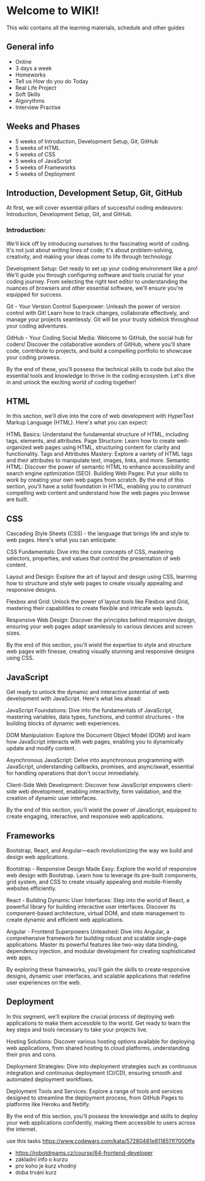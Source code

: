 # Welcome to WIKI!
This wiki contains all the learning materials, schedule and other guides

## General info
- Online
- 3 days a week
- Homeworks
- Tell us How do you do Today
- Real Life Project
- Soft Skills
- Algorythms
- Interview Practise

## Weeks and Phases
- 5 weeks of Introduction, Development Setup, Git, GitHub
- 5 weeks of HTML
- 5 weeks of CSS
- 5 weeks of JavaScript
- 5 weeks of Frameworks
- 5 weeks of Deployment

## Introduction, Development Setup, Git, GitHub
At first, we will cover essential pillars of successful coding endeavors: Introduction, Development Setup, Git, and GitHub.

### Introduction:
We'll kick off by introducing ourselves to the fascinating world of coding. It's not just about writing lines of code; it's about problem-solving, creativity, and making your ideas come to life through technology.

Development Setup:
Get ready to set up your coding environment like a pro! We'll guide you through configuring software and tools crucial for your coding journey. From selecting the right text editor to understanding the nuances of browsers and other essential software, we'll ensure you're equipped for success.

Git - Your Version Control Superpower:
Unleash the power of version control with Git! Learn how to track changes, collaborate effectively, and manage your projects seamlessly. Git will be your trusty sidekick throughout your coding adventures.

GitHub - Your Coding Social Media:
Welcome to GitHub, the social hub for coders! Discover the collaborative wonders of GitHub, where you'll share code, contribute to projects, and build a compelling portfolio to showcase your coding prowess.

By the end of these, you'll possess the technical skills to code but also the essential tools and knowledge to thrive in the coding ecosystem. Let's dive in and unlock the exciting world of coding together!

## HTML
In this section, we'll dive into the core of web development with HyperText Markup Language (HTML). Here's what you can expect:

HTML Basics: Understand the fundamental structure of HTML, including tags, elements, and attributes.
Page Structure: Learn how to create well-organized web pages using HTML, structuring content for clarity and functionality.
Tags and Attributes Mastery: Explore a variety of HTML tags and their attributes to manipulate text, images, links, and more.
Semantic HTML: Discover the power of semantic HTML to enhance accessibility and search engine optimization (SEO).
Building Web Pages: Put your skills to work by creating your own web pages from scratch.
By the end of this section, you'll have a solid foundation in HTML, enabling you to construct compelling web content and understand how the web pages you browse are built.

## CSS
Cascading Style Sheets (CSS) - the language that brings life and style to web pages. Here's what you can anticipate:

CSS Fundamentals: Dive into the core concepts of CSS, mastering selectors, properties, and values that control the presentation of web content.

Layout and Design: Explore the art of layout and design using CSS, learning how to structure and style web pages to create visually appealing and responsive designs.

Flexbox and Grid: Unlock the power of layout tools like Flexbox and Grid, mastering their capabilities to create flexible and intricate web layouts.

Responsive Web Design: Discover the principles behind responsive design, ensuring your web pages adapt seamlessly to various devices and screen sizes.

By the end of this section, you'll wield the expertise to style and structure web pages with finesse, creating visually stunning and responsive designs using CSS.

## JavaScript
Get ready to unlock the dynamic and interactive potential of web development with JavaScript. Here's what lies ahead:

JavaScript Foundations: Dive into the fundamentals of JavaScript, mastering variables, data types, functions, and control structures - the building blocks of dynamic web experiences.

DOM Manipulation: Explore the Document Object Model (DOM) and learn how JavaScript interacts with web pages, enabling you to dynamically update and modify content.

Asynchronous JavaScript: Delve into asynchronous programming with JavaScript, understanding callbacks, promises, and async/await, essential for handling operations that don't occur immediately.

Client-Side Web Development: Discover how JavaScript empowers client-side web development, enabling interactivity, form validation, and the creation of dynamic user interfaces.

By the end of this section, you'll wield the power of JavaScript, equipped to create engaging, interactive, and responsive web applications.

## Frameworks
Bootstrap, React, and Angular—each revolutionizing the way we build and design web applications.

Bootstrap - Responsive Design Made Easy:
Explore the world of responsive web design with Bootstrap. Learn how to leverage its pre-built components, grid system, and CSS to create visually appealing and mobile-friendly websites efficiently.

React - Building Dynamic User Interfaces:
Step into the world of React, a powerful library for building interactive user interfaces. Discover its component-based architecture, virtual DOM, and state management to create dynamic and efficient web applications.

Angular - Frontend Superpowers Unleashed:
Dive into Angular, a comprehensive framework for building robust and scalable single-page applications. Master its powerful features like two-way data binding, dependency injection, and modular development for creating sophisticated web apps.

By exploring these frameworks, you'll gain the skills to create responsive designs, dynamic user interfaces, and scalable applications that redefine user experiences on the web.

## Deployment
In this segment, we'll explore the crucial process of deploying web applications to make them accessible to the world. Get ready to learn the key steps and tools necessary to take your projects live.

Hosting Solutions:
Discover various hosting options available for deploying web applications, from shared hosting to cloud platforms, understanding their pros and cons.

Deployment Strategies:
Dive into deployment strategies such as continuous integration and continuous deployment (CI/CD), ensuring smooth and automated deployment workflows.

Deployment Tools and Services:
Explore a range of tools and services designed to streamline the deployment process, from GitHub Pages to platforms like Heroku and Netlify.

By the end of this section, you'll possess the knowledge and skills to deploy your web applications confidently, making them accessible to users across the internet.

use this tasks https://www.codewars.com/kata/57280481e8118511f7000ffa

- https://robotdreams.cz/course/64-frontend-developer
- základní info o kurzu
- pro koho je kurz vhodný
- doba trvání kurz

